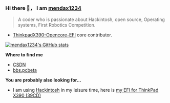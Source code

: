 ### Hi there 👋， I am [mendax1234](https://github.com/mendax1234)

> A coder who is passionate about Hackintosh, open source, Operating systems, First Robotics Competition.

- [ThinkpadX390-Opencore-EFI](https://github.com/mendax1234/ThinkpadX390-Opencore-EFI) core contributor.

[![mendax1234's GitHub stats](https://github-readme-stats.vercel.app/api?username=mendax1234)](https://github.com/anuraghazra/github-readme-stats)

**Where to find me**
- [CSDN](https://blog.csdn.net/weixin_45498173)
- [bbs.pcbeta](http://bbs.pcbeta.com/viewthread-1852139-1-1.html)

**You are probably also looking for...**
- I am using  [Hackintosh](https://en.wikipedia.org/wiki/Hackintosh) in my leisure time, here is [my EFI for ThinkPad X390 (39CD)](https://github.com/mendax1234/ThinkpadX390-Opencore-EFI)
